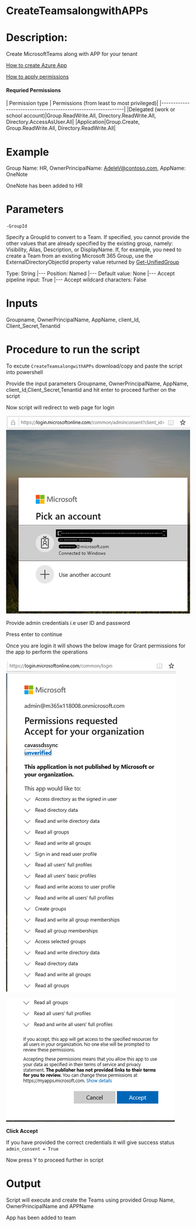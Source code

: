 # CreateTeamsalongwithAPPs

# Description:

Create MicrosoftTeams along with APP for your tenant

[How to create Azure App](https://docs.microsoft.com/en-us/graph/auth-register-app-v2)

[How to apply permissions](https://docs.microsoft.com/en-us/graph/notifications-integration-app-registration)
                
#### Requried Permissions

| Permission type | Permissions (from least to most privileged)|
|--------------------------------------------------------------|
|Delegated (work or school account)|Group.ReadWrite.All, Directory.ReadWrite.All, Directory.AccessAsUser.All|
|Application|Group.Create, Group.ReadWrite.All, Directory.ReadWrite.All|

# Example

Group Name: HR, OwnerPrincipalName: AdeleV@contoso.com, AppName: OneNote

OneNote has been added to HR 

# Parameters

`-GroupId`

Specify a GroupId to convert to a Team. If specified, you cannot provide the other values that are already specified by the existing group, namely: Visibility, Alias, Description, or DisplayName. If, for example, you need to create a Team from an existing Microsoft 365 Group, use the ExternalDirectoryObjectId property value returned by [Get-UnifiedGroup](https://docs.microsoft.com/en-us/powershell/module/exchange/get-unifiedgroup?view=exchange-ps)

Type:	String
|---
Position:	Named
|---
Default value:	None
|---
Accept pipeline input:	True
|---
Accept wildcard characters:	False

# Inputs

Groupname, OwnerPrincipalName, AppName, client_Id, Client_Secret,Tenantid

# Procedure to run the script

   To excute `CreateTeamsalongwithAPPs` download/copy and paste the script into powershell
        
   Provide the input parameters Groupname, OwnerPrincipalName, AppName, client_Id,Client_Secret,Tenantid and hit enter to proceed further on the script
        
   Now script will redirect to web page for login
        
   ![Signin](https://github.com/Geetha63/MS-Teams-Scripts/blob/master/Images/Siginin.png)
        
   Provide admin credentials i.e user ID and password 
        
   Press enter to continue
   
   Once you are login it will shows the below image for Grant permissions for the app to perform the operations

 ![GrantPermission](https://github.com/Geetha63/MS-Teams-Scripts/blob/master/Images/GrantPermissions.png)
 
 ![GrantPermission](https://github.com/Geetha63/MS-Teams-Scripts/blob/master/Images/GrantPermissions2.png)
 
 **Click Accept**

 If you have provided the correct credentials it will give success status `admin_consent = True`
 
 Now press Y to proceed further in script
 
# Output

Script will execute and create the Teams using provided Group Name, OwnerPrincipalName and APPName

App has been added to team
